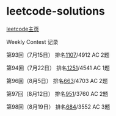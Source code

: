 # leetcode-solutions
[leetcode主页](https://leetcode-cn.com/yunachiyan/)

Weekly Contest 记录

第93回（7月15日） 排名[1107](https://leetcode.com/contest/weekly-contest-93/ranking/45/)/4912 AC 2题

第94回（7月22日） 排名[1251](https://leetcode.com/contest/weekly-contest-94/ranking/51/)/4541 AC 1题

第96回（8月5日） 排名[663](https://leetcode.com/contest/weekly-contest-96/ranking/27/)/4703 AC 2题

第97回（8月12日） 排名[951](https://leetcode.com/contest/weekly-contest-97/ranking/39/)/3760 AC 2题

第98回（8月19日） 排名[684](https://leetcode-cn.com/contest/weekly-contest-98/ranking/28/)/3552 AC 3题
